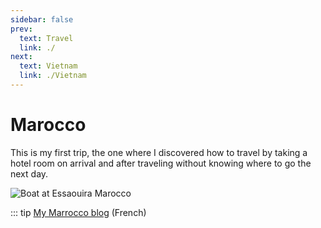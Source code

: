 ```yaml
---
sidebar: false
prev: 
  text: Travel
  link: ./
next: 
  text: Vietnam
  link: ./Vietnam
---
```


# Marocco

This is my first trip, the one where I discovered how to travel by taking a hotel room on arrival and after traveling without knowing where to go the next day.

<img :src="$withBase('/img/Maroc.jpg')" alt="Boat at Essaouira Marocco">

::: tip
[My Marrocco blog](https://maroc.rouquin.me/) (French)
